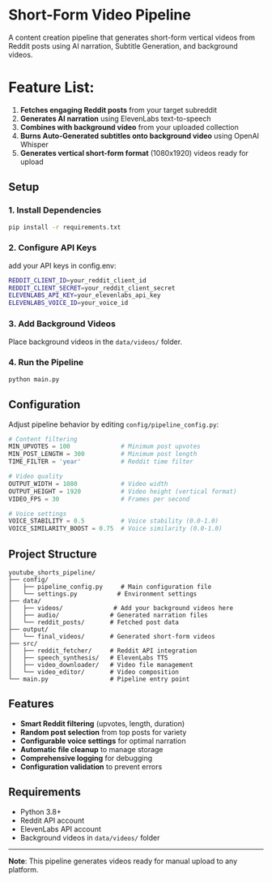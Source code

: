 # Short-Form Video Pipeline

A content creation pipeline that generates short-form vertical videos from Reddit posts using AI narration, Subtitle Generation, and background videos.

# Feature List: 

1. **Fetches engaging Reddit posts** from your target subreddit
2. **Generates AI narration** using ElevenLabs text-to-speech
3. **Combines with background video** from your uploaded collection
4. **Burns Auto-Generated subtitles onto background video** using OpenAI Whisper
5. **Generates vertical short-form format** (1080x1920) videos ready for upload

## Setup

### 1. Install Dependencies
```bash
pip install -r requirements.txt
```

### 2. Configure API Keys
add your API keys in config.env:
```bash
REDDIT_CLIENT_ID=your_reddit_client_id
REDDIT_CLIENT_SECRET=your_reddit_client_secret
ELEVENLABS_API_KEY=your_elevenlabs_api_key
ELEVENLABS_VOICE_ID=your_voice_id
```

### 3. Add Background Videos
Place background videos in the `data/videos/` folder.

### 4. Run the Pipeline
```bash
python main.py
```

## Configuration

Adjust pipeline behavior by editing `config/pipeline_config.py`:

```python
# Content filtering
MIN_UPVOTES = 100              # Minimum post upvotes
MIN_POST_LENGTH = 300          # Minimum post length
TIME_FILTER = 'year'           # Reddit time filter

# Video quality
OUTPUT_WIDTH = 1080            # Video width
OUTPUT_HEIGHT = 1920           # Video height (vertical format)
VIDEO_FPS = 30                 # Frames per second

# Voice settings
VOICE_STABILITY = 0.5          # Voice stability (0.0-1.0)
VOICE_SIMILARITY_BOOST = 0.75  # Voice similarity (0.0-1.0)
```

## Project Structure

```
youtube_shorts_pipeline/
├── config/
│   ├── pipeline_config.py     # Main configuration file
│   └── settings.py           # Environment settings
├── data/
│   ├── videos/              # Add your background videos here
│   ├── audio/              # Generated narration files
│   └── reddit_posts/       # Fetched post data
├── output/
│   └── final_videos/       # Generated short-form videos
├── src/
│   ├── reddit_fetcher/     # Reddit API integration
│   ├── speech_synthesis/   # ElevenLabs TTS
│   ├── video_downloader/   # Video file management
│   └── video_editor/       # Video composition
└── main.py                 # Pipeline entry point
```

## Features

- **Smart Reddit filtering** (upvotes, length, duration)
- **Random post selection** from top posts for variety
- **Configurable voice settings** for optimal narration
- **Automatic file cleanup** to manage storage
- **Comprehensive logging** for debugging
- **Configuration validation** to prevent errors

## Requirements

- Python 3.8+
- Reddit API account
- ElevenLabs API account  
- Background videos in `data/videos/` folder

---

**Note**: This pipeline generates videos ready for manual upload to any platform. 

